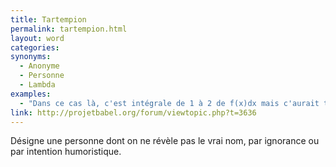 ```yaml
---
title: Tartempion
permalink: tartempion.html
layout: word
categories:
synonyms:
  - Anonyme
  - Personne
  - Lambda
examples:
  - "Dans ce cas là, c'est intégrale de 1 à 2 de f(x)dx mais c'aurait tout aussi bien pu être f(tartempion)d(tartempion) ! La variable est muette, en fait…"
link: http://projetbabel.org/forum/viewtopic.php?t=3636
---
```


Désigne une personne dont on ne révèle pas le vrai nom, par ignorance ou par intention humoristique.


